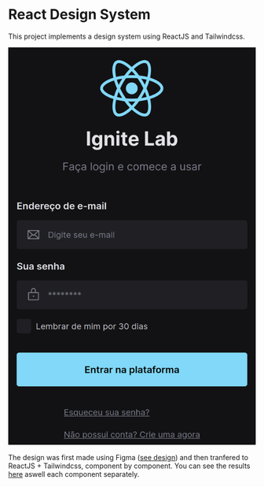 # React Design System

This project implements a design system using ReactJS and Tailwindcss.

![alt "login page screenshot"](./doc/app-screenshot.png)

The design was first made using Figma ([see design](https://www.figma.com/file/IYRxEKnphJzWgVdY3UpfeS/Ignite-Lab-Design-System)) and then tranfered to ReactJS + Tailwindcss, component by component.
You can see the results [here](https://germanyn.github.io/react-design-system/?path=/story/components-signin--default) aswell each component separately.